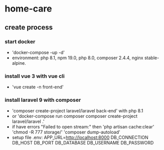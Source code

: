 # home-care

## create process

### start docker

- 'docker-compose -up -d'
- environment: php 8.1, npm 19.0, php 8.0, composer 2.4.4, nginx stable-alpine.

### install vue 3 with vue cli

- 'vue create -n front-end'

### install laravel 9 with composer

- 'composer create-project laravel/laravel back-end' with php 8.1
- or 'docker-compose run composer composer create-project laravel/laravel .'
- if have errors "Failed to open stream:" then 'php artisan cache:clear' 'chmod -R 777 storage/' 'composer dump-autoload'
- setup file .env: APP_URL=<http://localhost:8000> DB_CONNECTION DB_HOST DB_PORT DB_DATABASE DB_USERNAME DB_PASSWORD
